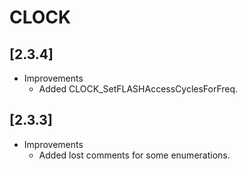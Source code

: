 # CLOCK

## [2.3.4]

- Improvements
  - Added CLOCK_SetFLASHAccessCyclesForFreq.

## [2.3.3]

- Improvements
  - Added lost comments for some enumerations.

